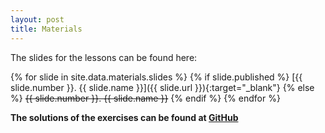 ```yaml
---
layout: post
title: Materials
---
```


The slides for the lessons can be found here:  

{% for slide in site.data.materials.slides %}
{% if slide.published %}
[{{ slide.number }}. {{ slide.name }}]({{ slide.url }}){:target="_blank"}
{% else %}
<del>{{ slide.number }}. {{ slide.name }}</del>
{% endif %}
{% endfor %}

 **The solutions of the exercises can be found at [GitHub](https://github.com/satkowski/csharp-solutions)**
